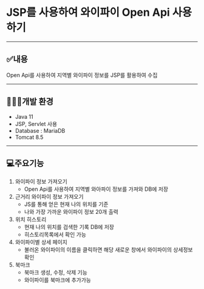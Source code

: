
# JSP를 사용하여 와이파이 Open Api 사용하기

---

## ✅내용
Open Api를 사용하여 지역별 와이파이 정보를 JSP를 활용하여 수집

---

## 🧑🏻‍💻개발 환경
- Java 11
- JSP, Servlet 사용
- Database : MariaDB
- Tomcat 8.5

---
## 💻주요기능
1. 와이파이 정보 가져오기
   - Open Api를 사용하여 지역별 와아파이 정보를 가져와 DB에 저장
2. 근거리 와이파이 정보 가져오기
   - JS를 통해 얻은 현재 나의 위치를 기준
   - 나와 가장 가까운 와이파이 정보 20개 출력
3. 위치 히스토리
   - 현재 나의 위치를 검색한 기록 DB에 저장
   - 히스토리목록에서 확인 가능
4. 와이파이별 상세 페이지 
   - 불러온 와이파이의 이름을 클릭하면 해당 새로운 창에서 와이파이의 상세정보 확인
5. 북마크
   - 북마크 생성, 수정, 삭제 기능
   - 와이파이를 북마크에 추가가능

